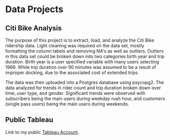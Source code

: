 # Data Projects

## Citi Bike Analysis

The purpose of this project is to extract, load, and analyze the Citi Bike ridership data. Light cleaning was required on the data set, mostly formatting the
column labels and removing NA's as well as outliers. Outliers in this data set could be broken down into two categories birth year and trip duration. 
Birth year is a user specified variable with many users selecting 1969. While trip duration over 90 minutes was assumed to be a result of improper docking, due 
to the associated cost of extended trips.

The data was then uploaded into a Postgres database using psycopg2. The data analyzed for trends in rider count and trip duration broken down over time, 
user type, and gender. Significant trends were observed with subscribers being the main users during weekday rush hour, and customers (single pass users) 
being the main users during weekends.


## Public Tableau

Link to my public [Tableau Account](https://public.tableau.com/app/profile/austin.marvin6543).
